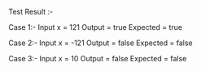 Test Result :-

Case 1:- 
Input
x = 121
Output = true
Expected = true

Case 2:- 
Input
x = -121
Output = false
Expected = false

Case 3:- 
Input
x = 10
Output = false
Expected = false